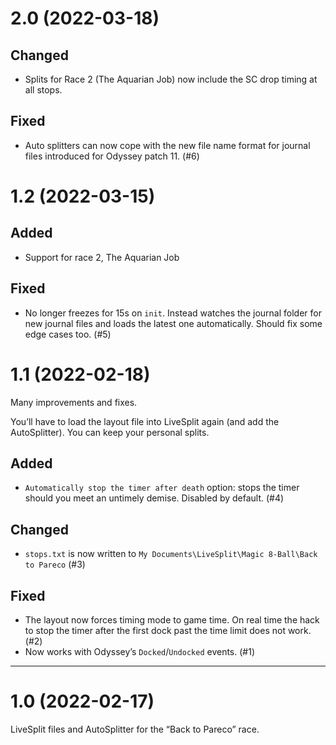 # 2.0 (2022-03-18)

## Changed

* Splits for Race 2 (The Aquarian Job) now include the SC drop timing at all
  stops.

## Fixed

* Auto splitters can now cope with the new file name format for journal files
  introduced for Odyssey patch 11. (#6)

# 1.2 (2022-03-15)

## Added

* Support for race 2, The Aquarian Job

## Fixed

* No longer freezes for 15s on `init`. Instead watches the journal folder for
  new journal files and loads the latest one automatically. Should fix some
  edge cases too. (#5)

# 1.1 (2022-02-18)

Many improvements and fixes.

You’ll have to load the layout file into LiveSplit again (and add the
AutoSplitter). You can keep your personal splits.

## Added

* `Automatically stop the timer after death` option: stops the timer should you
  meet an untimely demise. Disabled by default. (#4)

## Changed

* `stops.txt` is now written to
  `My Documents\LiveSplit\Magic 8-Ball\Back to Pareco` (#3)

## Fixed

* The layout now forces timing mode to game time. On real time the hack to stop
  the timer after the first dock past the time limit does not work. (#2)
* Now works with Odyssey’s `Docked`/`Undocked` events. (#1)

-----

# 1.0 (2022-02-17)

LiveSplit files and AutoSplitter for the “Back to Pareco” race.